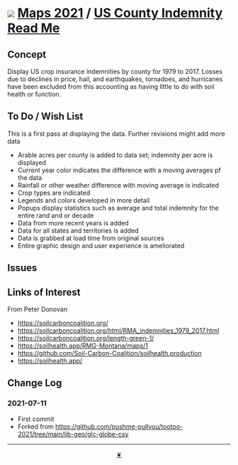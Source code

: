 # [![](https://theo-armour.github.io/maps-2021/lib/assets/icons/mark-github.svg )](https://github.com/theo-armour/maps-2021/ "Source code on GitHub" ) [Maps 2021]( https://theo-armour.github.io/maps-2021/ "Home page" ) / [US County Indemnity Read Me]( https://theo-armour.github.io/maps-2021/#sandbox/globe-us-county-indemnity/README.md )


<!--@@@
<div class=iframe-resize ><iframe src=https://theo-armour.github.io/maps-2021/sandbox/globe-us-county-indemnity height=100% width=100% ></iframe></div>
_US County Indemnity in a resizable window. One finger to rotate. Two to zoom._


### Full Screen: [US County Indemnity]( https://theo-armour.github.io/maps-2021/sandbox/globe-us-county-indemnity/ )
@@@-->


## Concept

Display US crop insurance indemnities by county for 1979 to 2017. Losses due to declines in price, hail, and earthquakes, tornadoes, and hurricanes have been excluded from this accounting as having little to do with soil health or function.




## To Do / Wish List

This is a first pass at displaying the data. Further revisions might add more data

* Arable acres per county is added to data set; indemnity per acre is displayed
* Current year color indicates the difference with a moving averages pf the data
* Rainfall or other weather difference with moving average is indicated
* Crop types are indicated
* Legends and colors developed in more detail
* Popups display statistics such as average and total indemnity for the entire rand and or decade
* Data from more recent years is added
* Data for all states and territories is added
* Data is grabbed at load time from original sources
* Entire graphic design and user experience is ameliorated

## Issues


## Links of Interest

From Peter Donovan

* https://soilcarboncoalition.org/
* https://soilcarboncoalition.org/html/RMA_indemnities_1979_2017.html
* https://soilcarboncoalition.org/length-green-1/
* https://soilhealth.app/RMG-Montana/maps/1
* https://github.com/Soil-Carbon-Coalition/soilhealth.production
* https://soilhealth.app/

## Change Log

### 2021-07-11

* First commit
* Forked from https://github.com/pushme-pullyou/tootoo-2021/tree/main/lib-geo/glc-globe-csv

***

<center title="Hello! Click me to go up to the top" ><a class=aDingbat href=javascript:window.scrollTo(0,0);> ❦ </a></center>
